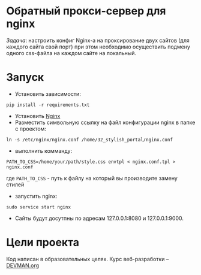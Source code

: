 # Обратный прокси-сервер для nginx
*Задача*: настроить конфиг Nginx-а на проксирование двух сайтов (для каждого сайта свой порт)
при этом необходимо осуществить подмену одного css-файла на каждом сайте на локальный.

# Запуск
- Установить зависимости:
```
pip install -r requirements.txt
```
- Установить [Nginx](http://nginx.org/ru/linux_packages.html) 
- Разместить символьную ссылку на файл конфигурации nginx в папке с проектом:
```
ln -s /etc/nginx/nginx.conf /home/32_stylish_portal/nginx.conf
```
- выполнить комманду: 
```
PATH_TO_CSS=/home/your/path/style.css envtpl < nginx.conf.tpl > nginx.conf
```
где ```PATH_TO_CSS``` - путь к файлу на который вы производите замену стилей
- запустить nginx:
```
sudo service start nginx
```
- Сайты будут досутпны по адресам 127.0.0.1:8080 и 127.0.0.1:9000.


# Цели проекта

Код написан в образовательных целях. Курс веб-разработки – [DEVMAN.org](https://devman.org)